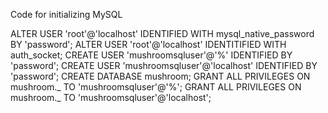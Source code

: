 Code for initializing MySQL

ALTER USER 'root'@'localhost' IDENTIFIED WITH mysql_native_password BY 'password';
ALTER USER 'root'@'localhost' IDENTITIFIED WITH auth_socket;
CREATE USER 'mushroomsqluser'@'%' IDENTIFIED BY 'password';
CREATE USER 'mushroomsqluser'@'localhost' IDENTIFIED BY 'password';
CREATE DATABASE mushroom;
GRANT ALL PRIVILEGES ON mushroom._ TO 'mushroomsqluser'@'%';
GRANT ALL PRIVILEGES ON mushroom._ TO 'mushroomsqluser'@'localhost';
